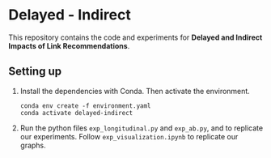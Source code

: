 # Delayed - Indirect

This repository contains the code and experiments for **Delayed and Indirect Impacts of Link Recommendations**.

## Setting up

1. Install the dependencies with Conda. Then activate the environment.

   ```
   conda env create -f environment.yaml
   conda activate delayed-indirect
   ```

2. Run the python files `exp_longitudinal.py` and `exp_ab.py`, and to replicate our experiments. Follow `exp_visualization.ipynb` to replicate our graphs.
